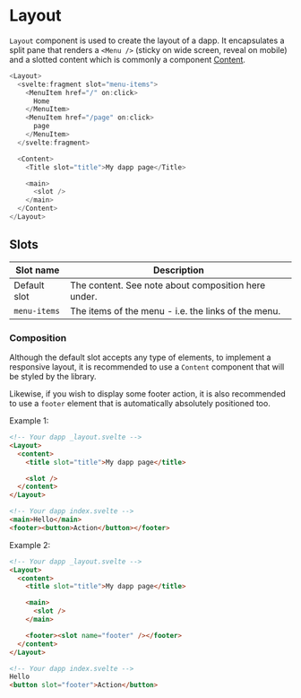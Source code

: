 # Layout

`Layout` component is used to create the layout of a dapp. It encapsulates a split pane that renders a `<Menu />` (sticky on wide screen, reveal on mobile) and a slotted content which is commonly a component [Content](/components/content).

```javascript
<Layout>
  <svelte:fragment slot="menu-items">
    <MenuItem href="/" on:click>
      Home
    </MenuItem>
    <MenuItem href="/page" on:click>
      page
    </MenuItem>
  </svelte:fragment>

  <Content>
    <Title slot="title">My dapp page</Title>

    <main>
      <slot />
    </main>
  </Content>
</Layout>
```

## Slots

| Slot name    | Description                                         |
| ------------ | --------------------------------------------------- |
| Default slot | The content. See note about composition here under. |
| `menu-items` | The items of the menu - i.e. the links of the menu. |

### Composition

Although the default slot accepts any type of elements, to implement a responsive layout, it is recommended to use a `Content` component that will be styled by the library.

Likewise, if you wish to display some footer action, it is also recommended to use a `footer` element that is automatically absolutely positioned too.

Example 1:

```html
<!-- Your dapp _layout.svelte -->
<Layout>
  <content>
    <title slot="title">My dapp page</title>

    <slot />
  </content>
</Layout>

<!-- Your dapp index.svelte -->
<main>Hello</main>
<footer><button>Action</button></footer>
```

Example 2:

```html
<!-- Your dapp _layout.svelte -->
<Layout>
  <content>
    <title slot="title">My dapp page</title>

    <main>
      <slot />
    </main>

    <footer><slot name="footer" /></footer>
  </content>
</Layout>

<!-- Your dapp index.svelte -->
Hello
<button slot="footer">Action</button>
```
